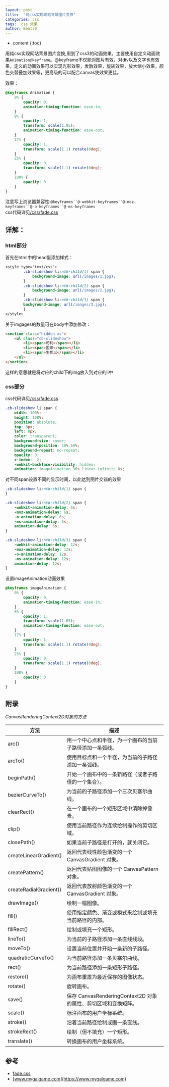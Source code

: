 ```yaml
---
layout: post
title:  "纯css实现网站背景图片变换"
categories: css
tags:  css 效果
author: Beats0
---
```


* content
{:toc}

用纯css实现网站背景图片变换,用到了css3的动画效果，主要使用自定义动画效果`Animation@keyframe`。@keyframe不仅能对图片有效，对div以及文字也有效果，定义的动画效果可以实现光影效果，发散效果，旋转效果，放大缩小效果，颜色交替叠加效果等，更高级的可以配合canvas使效果更佳。

效果：
```css
@keyframes Animation {
    0% {
        opacity: 0;
        animation-timing-function: ease-in;
    }
    8% {
        opacity: 1;
        transform: scale(1.05);
        animation-timing-function: ease-out;
    }
    17% {
        opacity: 1;
        transform: scale(1.1) rotate(0deg);
    }
    25% {
        opacity: 0;
        transform: scale(1.1) rotate(0deg);
    }
    100% {
        opacity: 0
    }
}
```

注意写上浏览器兼容性:`@keyframes``@-webkit-keyframes``@-moz-keyframes``@-o-keyframes``@-ms-keyframes`<br>
css代码详见[/css/fade.css]()










## 详解：
### html部分
首先在html中的head里添加样式：
```css
<style type="text/css">
        .cb-slideshow li:nth-child(1) span {
            background-image: url(/images/1.jpg);
        }
        .cb-slideshow li:nth-child(2) span {
            background-image: url(/images/2.jpg);
        }
        .cb-slideshow li:nth-child(3) span {
        background-image: url(/images/3.jpg);
        }
</style>
```

关于imgages的数量可在body中添加修改：

```html
<section class="hidden-xs">
    <ul class="cb-slideshow">
        <li><span>苟利</span></li>
        <li><span>国家</span></li>
        <li><span>生死以</span></li>
    </ul>
</section>
```
这样的意思就是将对应的child下的img放入到对应的li中
### css部分
css代码详见[/css/fade.css]()

```css
.cb-slideshow li span {
    width: 100%;
    height: 100%;
    position: absolute;
    top: 0px;
    left: 0px;
    color: transparent;
    background-size: cover;
    background-position: 50% 50%;
    background-repeat: no-repeat;
    opacity: 0;
    z-index: -2;
    -webkit-backface-visibility: hidden;
    animation: imageAnimation 36s linear infinite 0s;
```
对不同span设置不同的显示时间，以此达到图片交错的效果
```css
.cb-slideshow li:nth-child(1) span {
}

.cb-slideshow li:nth-child(2) span {
    -webkit-animation-delay: 6s;
    -moz-animation-delay: 6s;
    -o-animation-delay: 6s;
    -ms-animation-delay: 6s;
    animation-delay: 6s;
}

.cb-slideshow li:nth-child(3) span {
    -webkit-animation-delay: 12s;
    -moz-animation-delay: 12s;
    -o-animation-delay: 12s;
    -ms-animation-delay: 12s;
    animation-delay: 12s;
}
```

设置imageAnimation动画效果
```css
@keyframes imageAnimation {
    0% {
        opacity: 0;
        animation-timing-function: ease-in;
    }
    8% {
        opacity: 1;
        transform: scale(1.05);
        animation-timing-function: ease-out;
    }
    17% {
        opacity: 1;
        transform: scale(1.1) rotate(0deg);
    }
    25% {
        opacity: 0;
        transform: scale(1.1) rotate(0deg);
    }
    100% {
        opacity: 0
    }
}
```

## 附录
*CanvasRenderingContext2D对象的方法*

方法 | 描述 |
-----|-----|
arc() | 用一个中心点和半径，为一个画布的当前子路径添加一条弧线。
arcTo() | 使用目标点和一个半径，为当前的子路径添加一条弧线。
beginPath()           |        开始一个画布中的一条新路径（或者子路径的一个集合）。
bezierCurveTo()       |        为当前的子路径添加一个三次贝塞尔曲线。
clearRect()           |        在一个画布的一个矩形区域中清除掉像素。
clip()                |       使用当前路径作为连续绘制操作的剪切区域。
closePath()           |        如果当前子路径是打开的，就关闭它。
createLinearGradient()|        返回代表线性颜色渐变的一个 CanvasGradient 对象。
createPattern()       |        返回代表贴图图像的一个 CanvasPattern 对象。
createRadialGradient()|        返回代表放射颜色渐变的一个 CanvasGradient 对象。
drawImage()           |        绘制一幅图像。
fill()                |        使用指定颜色、渐变或模式来绘制或填充当前路径的内部。
fillRect()            |        绘制或填充一个矩形。
lineTo()              |        为当前的子路径添加一条直线线段。
moveTo()              |        设置当前位置并开始一条新的子路径。
quadraticCurveTo()    |        为当前路径添加一条贝塞尔曲线。
rect()                |        为当前路径添加一条矩形子路径。
restore()             |        为画布重置为最近保存的图像状态。
rotate()              |        旋转画布。
save()                |        保存 CanvasRenderingContext2D 对象的属性、剪切区域和变换矩阵。
scale()               |        标注画布的用户坐标系统。
stroke()              |        沿着当前路径绘制或画一条直线。
strokeRect()          |        绘制（但不填充）一个矩形。
translate()           |        转换画布的用户坐标系统。


## 参考

- [fade.css](http://man.linuxde.net/wget)
- [www.mygalgame.com](https://www.mygalgame.com)

